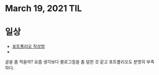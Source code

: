 # March 19, 2021 TIL

# 일상
- [포트폴리오 작성법](https://gmlwjd9405.github.io/2018/05/04/how-to-write-a-resume-for-a-developer.html)
- 

글을 좀 적을까?
요즘 생각보다 블로그질을 좀 덜한 것 같고 포트폴리오도 분명히 부족하다.
